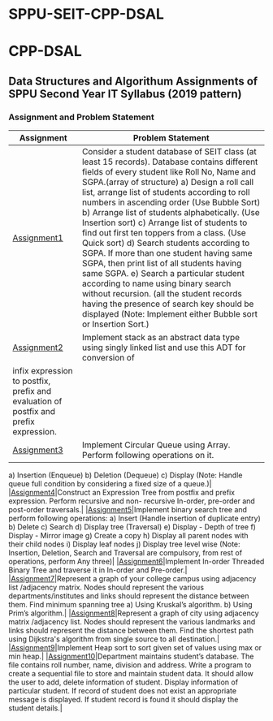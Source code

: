# SPPU-SEIT-CPP-DSAL
# CPP-DSAL

## Data Structures and Algorithum Assignments of SPPU Second Year IT Syllabus (2019 pattern)

### Assignment and Problem Statement
|Assignment|Problem Statement|
|---|---|
|[Assignment1](https://github.com/mukundahire03/SPPU-SEIT-C++-DSAL/tree/main/Assignment-1)|Consider a student database of SEIT class (at least 15 records). Database contains different fields of every student like Roll No, Name and SGPA.(array of structure) a) Design a roll call list, arrange list of students according to roll numbers in ascending order (Use Bubble Sort) b) Arrange list of students alphabetically. (Use Insertion sort) c) Arrange list of students to find out first ten toppers from a class. (Use Quick sort) d) Search students according to SGPA. If more than one student having same SGPA, then print list of all students having same SGPA. e) Search a particular student according to name using binary search without recursion. (all the student records having the presence of search key should be displayed (Note: Implement either Bubble sort or Insertion Sort.)|
|[Assignment2](https://github.com/mukundahire03/SPPU-SEIT-C++-DSAL/tree/main/Assignment-2)|Implement stack as an abstract data type using singly linked list and use this ADT for conversion of
infix expression to postfix, prefix and evaluation of postfix and prefix expression.|
|[Assignment3](https://github.com/mukundahire03/SPPU-SEIT-C++-DSAL/tree/main/Assignment-3)|Implement Circular Queue using Array. Perform following operations on it.
a) Insertion (Enqueue)
b) Deletion (Dequeue)
c) Display
(Note: Handle queue full condition by considering a fixed size of a queue.)|
|[Assignment4](https://github.com/mukundahire03/SPPU-SEIT-C++-DSAL/tree/main/Assignment-4)|Construct an Expression Tree from postfix and prefix expression. Perform recursive and non-
recursive In-order, pre-order and post-order traversals.|
|[Assignment5](https://github.com/mukundahire03/SPPU-SEIT-C++-DSAL/tree/main/Assignment-5)|Implement binary search tree and perform following operations:
a) Insert (Handle insertion of duplicate entry)
b) Delete
c) Search
d) Display tree (Traversal)
e) Display - Depth of tree
f) Display - Mirror image
g) Create a copy
h) Display all parent nodes with their child nodes
i) Display leaf nodes
j) Display tree level wise
(Note: Insertion, Deletion, Search and Traversal are compulsory, from rest of operations, perform
Any three)|
|[Assignment6](https://github.com/mukundahire03/SPPU-SEIT-C++-DSAL/tree/main/Assignment-6)|Implement In-order Threaded Binary Tree and traverse it in In-order and Pre-order.|
|[Assignment7](https://github.com/mukundahire03/SPPU-SEIT-C++-DSAL/tree/main/Assignment-7)|Represent a graph of your college campus using adjacency list /adjacency matrix. Nodes should
represent the various departments/institutes and links should represent the distance between them.
Find minimum spanning tree
a) Using Kruskal’s algorithm.
b) Using Prim’s algorithm.|
|[Assignment8](https://github.com/mukundahire03/SPPU-SEIT-C++-DSAL/tree/main/Assignment-8)|Represent a graph of city using adjacency matrix /adjacency list. Nodes should represent the various landmarks and links should represent the distance between them. Find the shortest path using
Dijkstra's algorithm from single source to all destination.|
|[Assignment9](https://github.com/mukundahire03/SPPU-SEIT-C++-DSAL/tree/main/Assignment-9)|Implement Heap sort to sort given set of values using max or min heap.|
|[Assignment10](https://github.com/mukundahire03/SPPU-SEIT-C++-DSAL/tree/main/Assignment-10)|Department maintains student’s database. The file contains roll number, name, division and address.
Write a program to create a sequential file to store and maintain student data. It should allow the
user to add, delete information of student. Display information of particular student. If record of
student does not exist an appropriate message is displayed. If student record is found it should
display the student details.|


